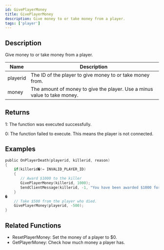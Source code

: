 ```yaml
---
id: GivePlayerMoney
title: GivePlayerMoney
description: Give money to or take money from a player.
tags: ['player']
---
```


<TagLinks />

## Description

Give money to or take money from a player.


| Name | Description |
|------|-------------|
|playerid | The ID of the player to give money to or take money from.|
|money | The amount of money to give the player. Use a minus value to take money.|


## Returns

 1: The function was executed successfully. 

 0: The function failed to execute. This means the player is not connected.


## Examples


```c
public OnPlayerDeath(playerid, killerid, reason)
{
    if(killerid�!= INVALID_PLAYER_ID)
    {
       // Award $1000 to the killer
       GivePlayerMoney(killerid, 1000);
       SendClientMessage(killerid, -1, "You have been awarded $1000 for the kill.");
    }
�
    // Take $500 from the player who died.
    GivePlayerMoney(playerid, -500);
}
```


## Related Functions


-  ResetPlayerMoney: Set the money of a player to $0.
-  GetPlayerMoney: Check how much money a player has.